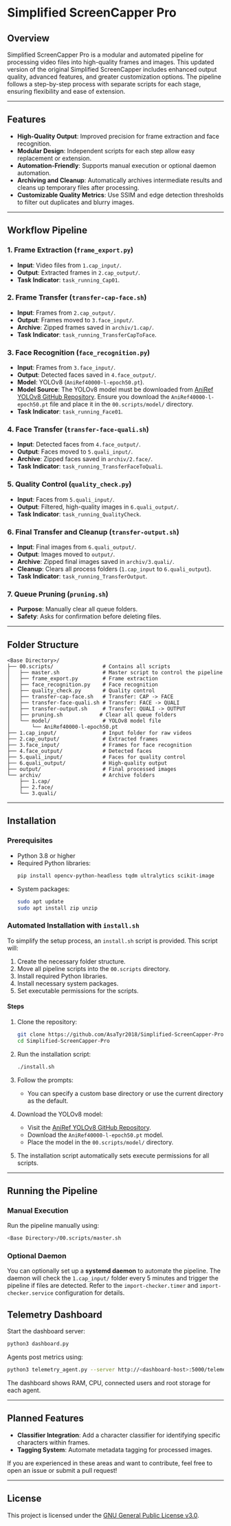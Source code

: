 # Simplified ScreenCapper Pro

## Overview

Simplified ScreenCapper Pro is a modular and automated pipeline for processing video files into high-quality frames and images. This updated version of the original Simplified ScreenCapper includes enhanced output quality, advanced features, and greater customization options. The pipeline follows a step-by-step process with separate scripts for each stage, ensuring flexibility and ease of extension.

---

## Features

- **High-Quality Output**: Improved precision for frame extraction and face recognition.
- **Modular Design**: Independent scripts for each step allow easy replacement or extension.
- **Automation-Friendly**: Supports manual execution or optional daemon automation.
- **Archiving and Cleanup**: Automatically archives intermediate results and cleans up temporary files after processing.
- **Customizable Quality Metrics**: Use SSIM and edge detection thresholds to filter out duplicates and blurry images.

---

## Workflow Pipeline

### 1. Frame Extraction (`frame_export.py`)
- **Input**: Video files from `1.cap_input/`.
- **Output**: Extracted frames in `2.cap_output/`.
- **Task Indicator**: `task_running_Cap01`.

### 2. Frame Transfer (`transfer-cap-face.sh`)
- **Input**: Frames from `2.cap_output/`.
- **Output**: Frames moved to `3.face_input/`.
- **Archive**: Zipped frames saved in `archiv/1.cap/`.
- **Task Indicator**: `task_running_TransferCapToFace`.

### 3. Face Recognition (`face_recognition.py`)
- **Input**: Frames from `3.face_input/`.
- **Output**: Detected faces saved in `4.face_output/`.
- **Model**: YOLOv8 (`AniRef40000-l-epoch50.pt`).
- **Model Source**: The YOLOv8 model must be downloaded from [AniRef YOLOv8 GitHub Repository](https://github.com/SoulflareRC/AniRef-yolov8). Ensure you download the `AniRef40000-l-epoch50.pt` file and place it in the `00.scripts/model/` directory.
- **Task Indicator**: `task_running_Face01`.

### 4. Face Transfer (`transfer-face-quali.sh`)
- **Input**: Detected faces from `4.face_output/`.
- **Output**: Faces moved to `5.quali_input/`.
- **Archive**: Zipped faces saved in `archiv/2.face/`.
- **Task Indicator**: `task_running_TransferFaceToQuali`.

### 5. Quality Control (`quality_check.py`)
- **Input**: Faces from `5.quali_input/`.
- **Output**: Filtered, high-quality images in `6.quali_output/`.
- **Task Indicator**: `task_running_QualityCheck`.

### 6. Final Transfer and Cleanup (`transfer-output.sh`)
- **Input**: Final images from `6.quali_output/`.
- **Output**: Images moved to `output/`.
- **Archive**: Zipped final images saved in `archiv/3.quali/`.
- **Cleanup**: Clears all process folders (`1.cap_input` to `6.quali_output`).
- **Task Indicator**: `task_running_TransferOutput`.

### 7. Queue Pruning (`pruning.sh`)
- **Purpose**: Manually clear all queue folders.
- **Safety**: Asks for confirmation before deleting files.

---

## Folder Structure

```plaintext
<Base Directory>/
├── 00.scripts/                # Contains all scripts
│   ├── master.sh              # Master script to control the pipeline
│   ├── frame_export.py        # Frame extraction
│   ├── face_recognition.py    # Face recognition
│   ├── quality_check.py       # Quality control
│   ├── transfer-cap-face.sh   # Transfer: CAP -> FACE
│   ├── transfer-face-quali.sh # Transfer: FACE -> QUALI
│   ├── transfer-output.sh     # Transfer: QUALI -> OUTPUT
│   ├── pruning.sh            # Clear all queue folders
│   └── model/                 # YOLOv8 model file
│       └── AniRef40000-l-epoch50.pt
├── 1.cap_input/               # Input folder for raw videos
├── 2.cap_output/              # Extracted frames
├── 3.face_input/              # Frames for face recognition
├── 4.face_output/             # Detected faces
├── 5.quali_input/             # Faces for quality control
├── 6.quali_output/            # High-quality output
├── output/                    # Final processed images
└── archiv/                    # Archive folders
    ├── 1.cap/
    ├── 2.face/
    └── 3.quali/
```

---

## Installation

### Prerequisites
- Python 3.8 or higher
- Required Python libraries:
  ```bash
  pip install opencv-python-headless tqdm ultralytics scikit-image
  ```
- System packages:
  ```bash
  sudo apt update
  sudo apt install zip unzip
  ```

### Automated Installation with `install.sh`
To simplify the setup process, an `install.sh` script is provided. This script will:

1. Create the necessary folder structure.
2. Move all pipeline scripts into the `00.scripts` directory.
3. Install required Python libraries.
4. Install necessary system packages.
5. Set executable permissions for the scripts.

#### Steps
1. Clone the repository:
   ```bash
   git clone https://github.com/AsaTyr2018/Simplified-ScreenCapper-Pro
   cd Simplified-ScreenCapper-Pro
   ```
2. Run the installation script:
   ```bash
   ./install.sh
   ```
3. Follow the prompts:
   - You can specify a custom base directory or use the current directory as the default.

4. Download the YOLOv8 model:
   - Visit the [AniRef YOLOv8 GitHub Repository](https://github.com/SoulflareRC/AniRef-yolov8).
   - Download the `AniRef40000-l-epoch50.pt` model.
   - Place the model in the `00.scripts/model/` directory.
5. The installation script automatically sets execute permissions for all scripts.

---

## Running the Pipeline

### Manual Execution
Run the pipeline manually using:
```bash
<Base Directory>/00.scripts/master.sh
```

### Optional Daemon
You can optionally set up a **systemd daemon** to automate the pipeline. The daemon will check the `1.cap_input/` folder every 5 minutes and trigger the pipeline if files are detected. Refer to the `import-checker.timer` and `import-checker.service` configuration for details.

## Telemetry Dashboard

Start the dashboard server:
```bash
python3 dashboard.py
```

Agents post metrics using:
```bash
python3 telemetry_agent.py --server http://<dashboard-host>:5000/telemetry
```

The dashboard shows RAM, CPU, connected users and root storage for each agent.


---

## Planned Features

- **Classifier Integration**: Add a character classifier for identifying specific characters within frames.
- **Tagging System**: Automate metadata tagging for processed images.

If you are experienced in these areas and want to contribute, feel free to open an issue or submit a pull request!

---

## License

This project is licensed under the [GNU General Public License v3.0](LICENSE).
